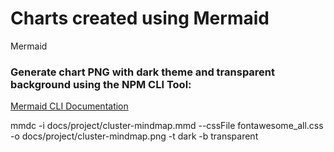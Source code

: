 # Charts created using Mermaid

Mermaid

### Generate chart PNG with dark theme and transparent background using the NPM CLI Tool:
[Mermaid CLI Documentation](https://github.com/mermaid-js/mermaid-cli)

mmdc -i docs/project/cluster-mindmap.mmd --cssFile fontawesome_all.css -o docs/project/cluster-mindmap.png -t dark -b transparent
